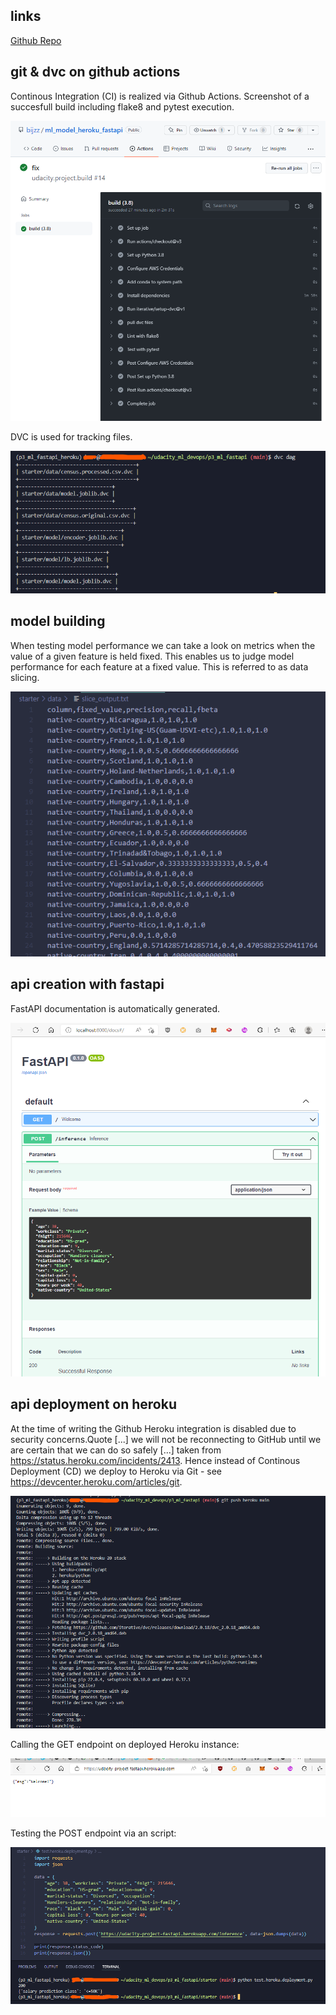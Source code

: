 ## links

[Github Repo](https://github.com/bijzz/ml_model_heroku_fastapi)

## git & dvc on github actions

Continous Integration (CI) is realized via Github Actions. Screenshot of a succesfull build including flake8 and pytest execution.

![ci](/screenshots/continuous_integration.png)

DVC is used for tracking files.

![dvc](/screenshots/dvcdag.png)

## model building

When testing model performance we can take a look on metrics when the value of a given feature is held fixed. This enables us to judge model performance for each feature at a fixed value. This is referred to as data slicing.

![slice](/screenshots/slice_output.png)

## api creation with fastapi

FastAPI documentation is automatically generated.

![fastapi](/screenshots/example.png)

## api deployment on heroku

At the time of writing the Github Heroku integration is disabled due to security concerns.Quote [...] we will not be reconnecting to GitHub until we are certain that we can do so safely [...] taken from https://status.heroku.com/incidents/2413. Hence instead of Continous Deployment (CD) we deploy to Heroku via Git - see https://devcenter.heroku.com/articles/git.

![cd](/screenshots/continuous_deloyment.png)

Calling the GET endpoint on deployed Heroku instance:

![get](/screenshots/live_get.png)

Testing the POST endpoint via an script:

![post](/screenshots/live_post.png)